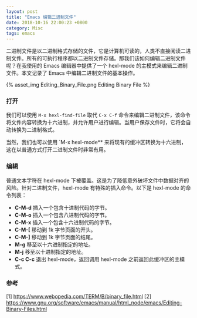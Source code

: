 ```yaml
---
layout: post
title: "Emacs 编辑二进制文件"
date: 2018-10-16 22:00:23 +0800
category: Misc
tags: emacs
---
```


二进制文件是以二进制格式存储的文件，它是计算机可读的，人类不直接阅读二进制文件。所有的可执行程序都以二进制文件存储。那我们该如何编辑二进制文件呢？在我使用的 Emacs 编辑器中提供了一个 hexl-mode 的主模式来编辑二进制文件。本文记录了 Emacs 中编辑二进制文件的基本操作。

{% asset_img Editing_Binary_File.png Editing Binary File %}

<!-- more -->

### 打开

我们可以使用 `M-x hexl-find-file` 取代 `C-x C-f` 命令来编辑二进制文件，该命令将文件内容转换为十六进制，并允许用户进行编辑。当用户保存文件时，它将会自动转换为二进制格式。

当然，我们也可以使用 `M-x hexl-mode** 来将现有的缓冲区转换为十六进制，这在以普通方式打开二进制文件时非常有用。

### 编辑

普通文本字符在 hexl-mode 下被覆盖。这是为了降低意外破坏文件中数据对齐的风险。针对二进制文件，hexl-mode 有特殊的插入命令。以下是 hexl-mode 的命令列表：

- **C-M-d** 插入一个包含十进制代码的字节。
- **C-M-o** 插入一个包含八进制代码的字节。
- **C-M-x** 插入一个包含十六进制代码的字节。
- **C-M-[** 移动到 1k 字节页面的开头。
- **C-M-]** 移动到 1k 字节页面的结尾。
- **M-g** 移至以十六进制指定的地址。
- **M-j** 移至以十进制指定的地址。
- **C-c C-c** 退出 hexl-mode，返回调用 hexl-mode 之前返回此缓冲区的主模式。


### 参考

[1] https://www.webopedia.com/TERM/B/binary_file.html
[2] https://www.gnu.org/software/emacs/manual/html_node/emacs/Editing-Binary-Files.html

